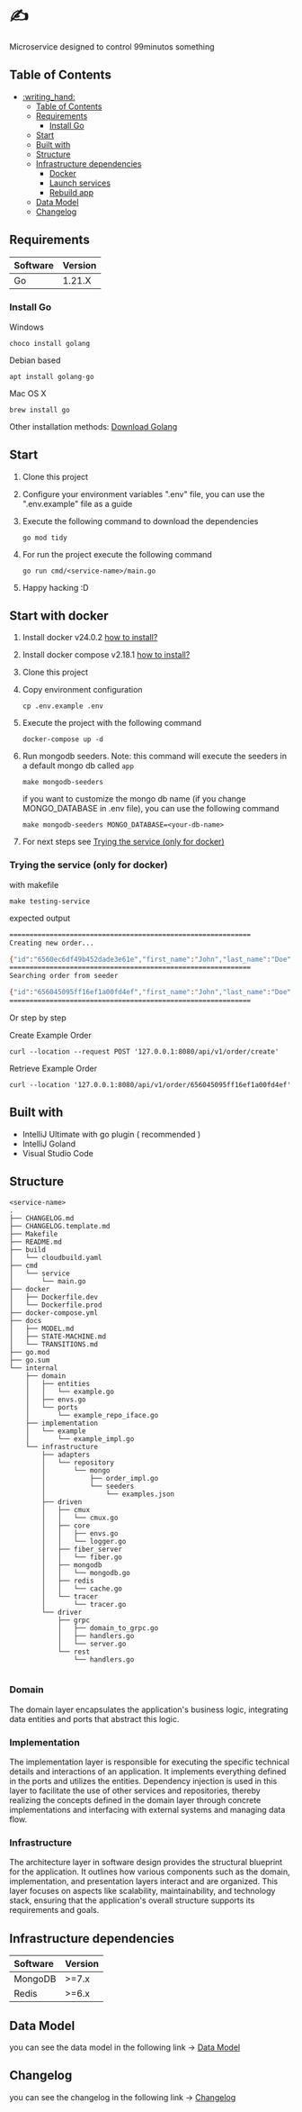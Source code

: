 # :writing_hand: <service-name>

Microservice designed to control 99minutos something

## Table of Contents

- [:writing\_hand: ](#writing_hand-)
    - [Table of Contents](#table-of-contents)
    - [Requirements](#requirements)
        - [Install Go](#install-go)
    - [Start](#start)
    - [Built with](#built-with)
    - [Structure](#structure)
    - [Infrastructure dependencies](#infrastructure-dependencies)
        - [Docker](#docker)
        - [Launch services](#launch-services)
        - [Rebuild app](#rebuild-app)
    - [Data Model](#data-model)
    - [Changelog](#changelog)

## Requirements

| Software | Version |
|:---------|:--------|
| Go       | 1.21.X  |

### Install Go

Windows

```shell
choco install golang
```

Debian based

```shell
apt install golang-go
```

Mac OS X

```shell
brew install go
```

Other installation methods: [Download Golang](https://go.dev/dl/)

## Start

1. Clone this project
2. Configure your environment variables ".env" file, you can use the ".env.example" file as a guide
3. Execute the following command to download the dependencies

    ```shell
    go mod tidy
    ```

4. For run the project execute the following command

    ```shell
    go run cmd/<service-name>/main.go
    ```

5. Happy hacking :D

## Start with docker

1. Install docker v24.0.2 [how to install?](https://docs.docker.com/engine/install/)
2. Install docker compose v2.18.1 [how to install?](https://docs.docker.com/compose/install/)
3. Clone this project
4. Copy environment configuration
    ```shell
    cp .env.example .env
    ```
5. Execute the project with the following command

    ```shell
    docker-compose up -d
    ```
6. Run mongodb seeders. Note: this command will execute the seeders in a default mongo db called `app`
    ```shell
    make mongodb-seeders
    ```
   if you want to customize the mongo db name (if you change MONGO_DATABASE in .env file), you can use the following
   command
    ```shell
    make mongodb-seeders MONGO_DATABASE=<your-db-name>
    ```
7. For next steps see [Trying the service (only for docker)](#trying-the-service-only-for-docker)

### Trying the service (only for docker)

with makefile

```shell
make testing-service
```

expected output

```bash
============================================================
Creating new order...

{"id":"6560ec6df49b452dade3e61e","first_name":"John","last_name":"Doe","sub_example":{"sub_example_id":123,"sub_example_name":"subExampleName"}}
============================================================
Searching order from seeder

{"id":"656045095ff16ef1a00fd4ef","first_name":"John","last_name":"Doe","sub_example":{"sub_example_id":123,"sub_example_name":"subExampleName"}}
============================================================
```

Or step by step

Create Example Order

```shell
curl --location --request POST '127.0.0.1:8080/api/v1/order/create'
```

Retrieve Example Order

```shell
curl --location '127.0.0.1:8080/api/v1/order/656045095ff16ef1a00fd4ef'
```

## Built with

- IntelliJ Ultimate with go plugin ( recommended )
- IntelliJ Goland
- Visual Studio Code

## Structure

```shell
<service-name>
.
├── CHANGELOG.md
├── CHANGELOG.template.md
├── Makefile
├── README.md
├── build
│   └── cloudbuild.yaml
├── cmd
│   └── service
│       └── main.go
├── docker
│   ├── Dockerfile.dev
│   └── Dockerfile.prod
├── docker-compose.yml
├── docs
│   ├── MODEL.md
│   ├── STATE-MACHINE.md
│   └── TRANSITIONS.md
├── go.mod
├── go.sum
└── internal
    ├── domain
    │   ├── entities
    │   │   └── example.go
    │   ├── envs.go
    │   └── ports
    │       └── example_repo_iface.go
    ├── implementation
    │   └── example
    │       └── example_impl.go
    └── infrastructure
        ├── adapters
        │   └── repository
        │       └── mongo
        │           ├── order_impl.go
        │           └── seeders
        │               └── examples.json
        ├── driven
        │   ├── cmux
        │   │   └── cmux.go
        │   ├── core
        │   │   ├── envs.go
        │   │   └── logger.go
        │   ├── fiber_server
        │   │   └── fiber.go
        │   ├── mongodb
        │   │   └── mongodb.go
        │   ├── redis
        │   │   └── cache.go
        │   └── tracer
        │       └── tracer.go
        └── driver
            ├── grpc
            │   ├── domain_to_grpc.go
            │   ├── handlers.go
            │   └── server.go
            └── rest
                └── handlers.go


```

### Domain

The domain layer encapsulates the application's business logic, integrating data entities and ports that abstract this
logic.

### Implementation

The implementation layer is responsible for executing the specific technical details and interactions of an application.
It implements everything defined in the ports and utilizes the entities. Dependency injection is used in this layer to
facilitate the use of other services and repositories, thereby realizing the concepts defined in the domain layer
through concrete implementations and interfacing with external systems and managing data flow.

### Infrastructure

The architecture layer in software design provides the structural blueprint for the application. It outlines how various
components such as the domain, implementation, and presentation layers interact and are organized. This layer focuses on
aspects like scalability, maintainability, and technology stack, ensuring that the application's overall structure
supports its requirements and goals.

## Infrastructure dependencies

| Software | Version |
|:---------|:--------|
| MongoDB  | >=7.x   |
| Redis    | >=6.x   |

## Data Model

you can see the data model in the following link -> [Data Model](docs/MODEL.md)

## Changelog

you can see the changelog in the following link -> [Changelog](CHANGELOG.md)
